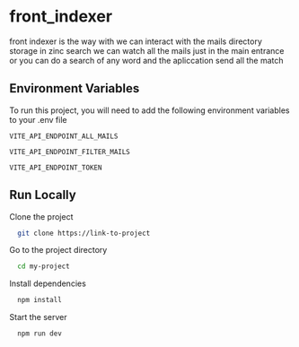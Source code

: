 
# front_indexer

front indexer is the way with we can interact with the mails directory storage in zinc search
we can watch all the mails just in the main entrance or you can do a search of any word and the apliccation send all the match 
## Environment Variables

To run this project, you will need to add the following environment variables to your .env file



`VITE_API_ENDPOINT_ALL_MAILS`

`VITE_API_ENDPOINT_FILTER_MAILS`

`VITE_API_ENDPOINT_TOKEN`


## Run Locally

Clone the project

```bash
  git clone https://link-to-project
```

Go to the project directory

```bash
  cd my-project
```

Install dependencies

```bash
  npm install
```

Start the server

```bash
  npm run dev
```

